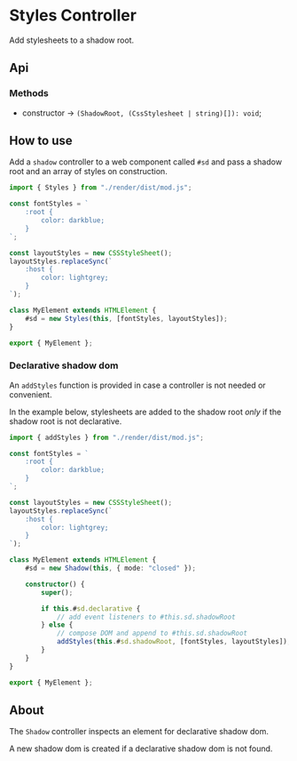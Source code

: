 # Styles Controller

Add stylesheets to a shadow root.

## Api

### Methods

- constructor -> `(ShadowRoot, (CssStylesheet | string)[]): void`;

## How to use

Add a `shadow` controller to a web component called `#sd` and pass a shadow root and an array of styles on construction.

```ts
import { Styles } from "./render/dist/mod.js";

const fontStyles = `
    :root {
        color: darkblue;
    }
`;

const layoutStyles = new CSSStyleSheet();
layoutStyles.replaceSync(`
    :host {
        color: lightgrey;
    }
`);

class MyElement extends HTMLElement {
    #sd = new Styles(this, [fontStyles, layoutStyles]);
}

export { MyElement };
```

### Declarative shadow dom

An `addStyles` function is provided in case a controller is not needed or convenient.

In the example below, stylesheets are added to the shadow root _only_ if the shadow root is not declarative.

```ts
import { addStyles } from "./render/dist/mod.js";

const fontStyles = `
    :root {
        color: darkblue;
    }
`;

const layoutStyles = new CSSStyleSheet();
layoutStyles.replaceSync(`
    :host {
        color: lightgrey;
    }
`);

class MyElement extends HTMLElement {
    #sd = new Shadow(this, { mode: "closed" });

    constructor() {
        super();

        if this.#sd.declarative {
            // add event listeners to #this.sd.shadowRoot
        } else {
            // compose DOM and append to #this.sd.shadowRoot
            addStyles(this.#sd.shadowRoot, [fontStyles, layoutStyles]);
        }
    }
}

export { MyElement };
```

## About

The `Shadow` controller inspects an element for declarative shadow dom.

A new shadow dom is created if a declarative shadow dom is not found.
